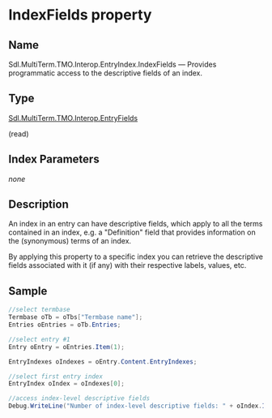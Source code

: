 # IndexFields property

## Name

Sdl.MultiTerm.TMO.Interop.EntryIndex.IndexFields —          Provides programmatic access to the descriptive fields of an index.



## Type
[Sdl.MultiTerm.TMO.Interop.EntryFields](Sdl.MultiTerm.TMO.Interop.EntryFields.md)

(read)



## Index Parameters
*none*


## Description



An index in an entry can have descriptive fields, which apply to all the terms contained in an index, e.g. a "Definition" field that provides information on the (synonymous) terms of an index.

By applying this  property to a specific index you can retrieve the descriptive fields associated with it (if any) with their respective labels, values, etc.



## Sample


```cs
//select termbase
Termbase oTb = oTbs["Termbase name"];
Entries oEntries = oTb.Entries;

//select entry #1
Entry oEntry = oEntries.Item(1);

EntryIndexes oIndexes = oEntry.Content.EntryIndexes;

//select first entry index
EntryIndex oIndex = oIndexes[0];

//access index-level descriptive fields
Debug.WriteLine("Number of index-level descriptive fields: " + oIndex.IndexFields.Count.ToString());
```


